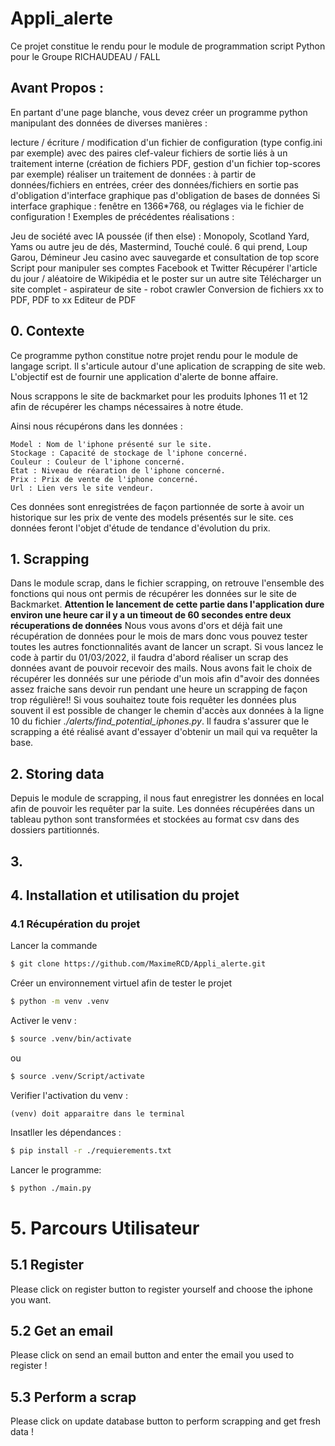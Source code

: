 # Appli_alerte
Ce projet constitue le rendu pour le module de programmation script Python pour le Groupe RICHAUDEAU / FALL
## Avant Propos : 
En partant d'une page blanche, vous devez créer un programme python manipulant des données de diverses manières :

lecture / écriture / modification d'un fichier de configuration (type config.ini par exemple) avec des paires clef-valeur
fichiers de sortie liés à un traitement interne (création de fichiers PDF, gestion d'un fichier top-scores par exemple)
réaliser un traitement de données : à partir de données/fichiers en entrées, créer des données/fichiers en sortie
pas d'obligation d'interface graphique
pas d'obligation de bases de données
Si interface graphique : fenêtre en 1366*768, ou réglages via le fichier de configuration !
Exemples de précédentes réalisations :

Jeu de société avec IA poussée (if then else) : Monopoly, Scotland Yard, Yams ou autre jeu de dés, Mastermind, Touché coulé. 6 qui prend, Loup Garou, Démineur
Jeu casino avec sauvegarde et consultation de top score
Script pour manipuler ses comptes Facebook et Twitter
Récupérer l'article du jour / aléatoire de Wikipédia et le poster sur un autre site
Télécharger un site complet - aspirateur de site - robot crawler
Conversion de fichiers xx to PDF, PDF to xx
Editeur de PDF

## 0. Contexte

Ce programme python constitue notre projet rendu pour le module de langage script.
Il s'articule autour d'une aplication de scrapping de site web. L'objectif est de
fournir une application d'alerte de bonne affaire. 

Nous scrappons le site de backmarket pour les produits Iphones 11 et 12
afin de récupérer les champs nécessaires à notre étude.

Ainsi nous récupérons dans les données :
    
    Model : Nom de l'iphone présenté sur le site.
    Stockage : Capacité de stockage de l'iphone concerné.
    Couleur : Couleur de l'iphone concerné.
    Etat : Niveau de réaration de l'iphone concerné.
    Prix : Prix de vente de l'iphone concerné.
    Url : Lien vers le site vendeur.

Ces données sont enregistrées de façon partionnée de sorte à avoir 
un historique sur les prix de vente des models présentés sur le site.
ces données feront l'objet d'étude de tendance d'évolution du prix.

## 1. Scrapping

Dans le module scrap, dans le fichier scrapping, on retrouve l'ensemble des 
fonctions qui nous ont permis de récupérer les données sur le site de 
Backmarket. 
**Attention le lancement de cette partie dans l'application dure environ une heure car il y a un timeout de 60 secondes entre deux récuperations de données**
Nous vous avons d'ors et déjà fait une récupération de données pour le mois de mars donc vous pouvez tester toutes les autres fonctionnalités avant de lancer un scrapt.
Si vous lancez le code à partir du 01/03/2022, il faudra d'abord réaliser un scrap des données avant de pouvoir recevoir des mails. Nous avons fait le choix de récupérer les donnéés sur une période d'un mois 
afin d"avoir des données assez fraiche sans devoir run pendant une heure un scrapping de façon trop régulière!!
Si vous souhaitez toute fois requêter les données plus souvent il est possible de changer le chemin d'accès aux données à la ligne 10 du fichier *./alerts/find_potential_iphones.py*.
Il faudra s'assurer que le scrapping a été réalisé avant d'essayer d'obtenir un mail qui va requêter la base.

## 2. Storing data

Depuis le module de scrapping, il nous faut enregistrer les 
données en local afin de pouvoir les requêter par la suite.
Les données récupérées dans un tableau python sont transformées et 
stockées au format csv dans des dossiers partitionnés.

## 3. 

## 4. Installation et utilisation du projet

### 4.1 Récupération du projet

Lancer la commande 
```bash
$ git clone https://github.com/MaximeRCD/Appli_alerte.git
 ```    

Créer un environnement virtuel afin de tester le projet
```bash
$ python -m venv .venv
```
Activer le venv : 
```bash
$ source .venv/bin/activate 
 ```    
ou 
 ```bash
$ source .venv/Script/activate
 ```    
Verifier l'activation du venv :
    
    (venv) doit apparaitre dans le terminal

Insatller les dépendances : 
```bash
$ pip install -r ./requierements.txt
 ```    
Lancer le programme:
```bash
$ python ./main.py
 ```    

# 5. Parcours Utilisateur
## 5.1 Register

Please click on register button to register yourself and choose the iphone you want.

## 5.2 Get an email

Please click on send an email button and enter the email you used to register !

## 5.3 Perform a scrap

Please click on update database button to perform scrapping and get fresh data !


